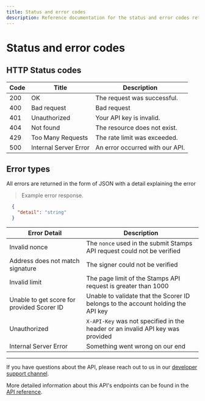 ```yaml
---
title: Status and error codes
description: Reference documentation for the status and error codes returned from the Stamps API.
---
```


# Status and error codes

## HTTP Status codes

| Code | Title                 | Description                     |
| ---- | --------------------- | ------------------------------- |
| 200  | OK                    | The request was successful.     |
| 400  | Bad request           | Bad request                     |
| 401  | Unauthorized          | Your API key is invalid.        |
| 404  | Not found             | The resource does not exist.    |
| 429  | Too Many Requests     | The rate limit was exceeded.    |
| 500  | Internal Server Error | An error occurred with our API. |



## Error types

All errors are returned in the form of JSON with a detail explaining the error

> Example error response.

```json
  {
    "detail": "string"
  }
```

| Error Detail                               | Description                                                                      |
| ------------------------------------------ | -------------------------------------------------------------------------------- |
| Invalid nonce                              | The `nonce` used in the submit Stamps API request could not be verified        |
| Address does not match signature           | The signer could not be verified                                                 |
| Invalid limit                              | The page limit of the Stamps API request is greater than 1000                  |
| Unable to get score for provided Scorer ID | Unable to validate that the Scorer ID belongs to the account holding the API key |
| Unauthorized                               | `X-API-Key` was not specified in the header or an invalid API key was provided   |
| Internal Server Error                      | Something went wrong on our end                                                  |


---

If you have questions about the API, please reach out to us in our [developer support channel](https://t.me/+Mcp9RsRV7tVmYjZh).

More detailed information about this API's endpoints can be found in the [API reference](../api-reference).
